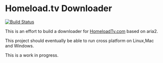 # Homeload.tv Downloader

[![Build Status](https://travis-ci.org/magicmonty/hltvdownloader.png)](https://travis-ci.org/magicmonty/hltvdownloader)

This is an effort to build a downloader for [HomeloadTv.com](http://www.homeloadtv.com/) based on aria2. 

This project should eventually be able to run cross platform on Linux,Mac and Windows.

This is a work in progress. 